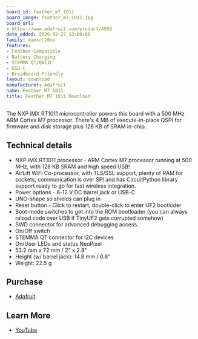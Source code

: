 ```yaml
---
board_id: feather_m7_1011
board_image: feather_m7_1011.jpg
board_url:
- https://www.adafruit.com/product/4950
date_added: 2020-02-27 12:00:00
family: mimxrt10xx
features:
- Feather-Compatible
- Battery Charging
- STEMMA QT/QWIIC
- USB-C
- Breadboard-Friendly
layout: download
manufacturer: Adafruit
name: Feather M7 1011
title: Feather M7 1011 Download
---
```


The NXP iMX RT1011 microcontroller powers this board with a 500 MHz ARM Cortex M7 processor. There's 4 MB of execute-in-place QSPI for firmware and disk storage plus 128 KB of SRAM in-chip.

## Technical details

* NXP iMX RT1011 processor - ARM Cortex M7 processor running at 500 MHz, with 128 KB SRAM and high speed USB!
* AirLift WiFi Co-processor, with TLS/SSL support, plenty of RAM for sockets, communication is over SPI and has CircuitPython library support ready to go for fast wireless integration.
* Power options - 6-12 V DC barrel jack or USB-C
* UNO-shape so shields can plug in
* Reset  button - Click to restart, double-click to enter UF2 bootloder
* Boot-mode switches to get into the ROM bootloader (you can always reload code over USB if TinyUF2 gets corrupted somehow)
* SWD connector for advanced debugging access.
* On/Off switch
* STEMMA QT connector for I2C devices
* On/User LEDs and status NeoPixel
* 53.2 mm x 72 mm / 2" x 2.8"
* Height (w/ barrel jack): 14.8 mm / 0.6"
* Weight: 22.5 g

## Purchase

* [Adafruit](https://www.adafruit.com/product/4950)

## Learn More

* [YouTube](https://www.youtube.com/watch?time_continue=1059&v=k62kM94gieo)
